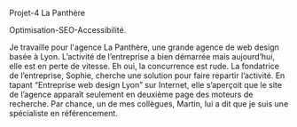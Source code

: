 Projet-4 La Panthère

Optimisation-SEO-Accessibilité.

Je travaille pour l'agence La Panthère, une grande agence de web design basée à Lyon. 
L’activité de l’entreprise a bien démarrée mais aujourd’hui, elle est en perte de vitesse. 
Eh oui, la concurrence est rude. 
La fondatrice de l’entreprise, Sophie, cherche une solution pour faire repartir l’activité. 
En tapant “Entreprise web design Lyon” sur Internet, elle s’aperçoit que le site de l’agence apparaît seulement en deuxième page des moteurs de recherche. 
Par chance, un de mes collègues, Martin, lui a dit que je suis une spécialiste en référencement.
